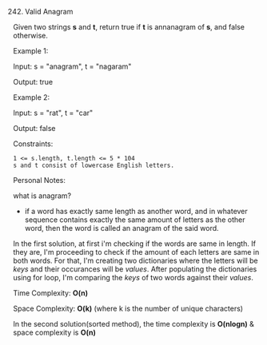242. Valid Anagram

Given two strings **s** and **t**, return true if **t** is annanagram of **s**, and false otherwise.

 

Example 1:

Input: s = "anagram", t = "nagaram"

Output: true

Example 2:

Input: s = "rat", t = "car"

Output: false

 

Constraints:

    1 <= s.length, t.length <= 5 * 104
    s and t consist of lowercase English letters.

Personal Notes:

what is anagram?

- if a word has exactly same length as another word, and in whatever sequence contains exactly the same amount of letters as the other word, then the word is called an anagram of the said word.

In the first solution, at first i'm checking if the words are same in length. If they are, I'm proceeding to check if the amount of each letters are same in both words.
For that, I'm creating two dictionaries where the letters will be *keys* and their occurances will be *values*. After populating the dictionaries using for loop, I'm comparing the *keys* of two words against their *values*.

Time Complexity: **O(n)**

Space Complexity: **O(k)** (where k is the number of unique characters)

In the second solution(sorted method), the time complexity is **O(nlogn)** & space complexity is **O(n)**
